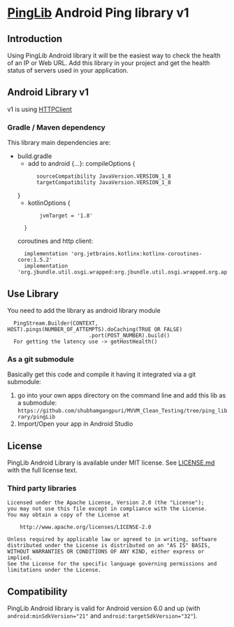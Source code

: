 # [PingLib](https://github.com/shubhamgangpuri/MVVM_Clean_Testing/tree/ping_library/pingLib) Android Ping library v1

## Introduction
Using PingLib Android library it will be the easiest way to check the health of an IP or Web URL.
Add this library in your project and get the health status of servers used in your application.


## Android Library v1
v1 is using [HTTPClient](https://mvnrepository.com/artifact/org.jbundle.util.osgi.wrapped/org.jbundle.util.osgi.wrapped.org.apache.http.client/4.1.2)


### Gradle / Maven dependency
This library main dependencies are:
- build.gradle
  - add to android {…}: compileOptions {
  ```
        sourceCompatibility JavaVersion.VERSION_1_8
        targetCompatibility JavaVersion.VERSION_1_8
  ```
  }
  -  kotlinOptions {
   ```     
          jvmTarget = '1.8'
  ```
        }
  coroutines and http client:
  ```
    implementation 'org.jetbrains.kotlinx:kotlinx-coroutines-core:1.5.2'
    implementation 'org.jbundle.util.osgi.wrapped:org.jbundle.util.osgi.wrapped.org.apache.http.client:4.1.2'
  ``` 


## Use Library
You need to add the library as android library module 
  ```
    PingStream.Builder(CONTEXT, HOST).pings(NUMBER_OF_ATTEMPTS).doCaching(TRUE OR FALSE)
                            .port(POST_NUMBER).build()
    For getting the latency use -> getHostHealth()
  ```


### As a git submodule
Basically get this code and compile it having it integrated via a git submodule:

1. go into your own apps directory on the command line and add this lib as a submodule: ```https://github.com/shubhamgangpuri/MVVM_Clean_Testing/tree/ping_library/pingLib```
2. Import/Open your app in Android Studio

##  License

PingLib Android Library is available under MIT license. See [LICENSE.md](https://github.com/shubhamgangpuri/MVVM_Clean_Testing) with the full license text.

### Third party libraries
```
Licensed under the Apache License, Version 2.0 (the "License");
you may not use this file except in compliance with the License.
You may obtain a copy of the License at

    http://www.apache.org/licenses/LICENSE-2.0

Unless required by applicable law or agreed to in writing, software
distributed under the License is distributed on an "AS IS" BASIS,
WITHOUT WARRANTIES OR CONDITIONS OF ANY KIND, either express or implied.
See the License for the specific language governing permissions and
limitations under the License.
```

## Compatibility

PingLib Android library is valid for Android version 6.0 and up (with ```android:minSdkVersion="21"``` and ```android:targetSdkVersion="32"```).
